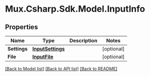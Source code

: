 # Mux.Csharp.Sdk.Model.InputInfo

## Properties

Name | Type | Description | Notes
------------ | ------------- | ------------- | -------------
**Settings** | [**InputSettings**](InputSettings.md) |  | [optional] 
**File** | [**InputFile**](InputFile.md) |  | [optional] 

[[Back to Model list]](../README.md#documentation-for-models) [[Back to API list]](../README.md#documentation-for-api-endpoints) [[Back to README]](../README.md)

